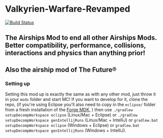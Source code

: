 # Valkyrien-Warfare-Revamped
[![Build Status](http://home.daporkchop.tk:8283/job/Valkyrien-Warfare-Revamped/badge/icon)](http://jenkins.daporkchop.net/job/Valkyrien-Warfare-Revamped/)

## The Airships Mod to end all other Airships Mods. Better compatibility, performance, collisions, interactions and physics than anything prior!

## Also the airship mod of The Future®

### Setting up
Setting this mod up is exactly the same as with any other mod, just throw it in your `mods` folder and start MC! If you want to develop for it, clone the repo, (if you're using Eclipse you'll also need to copy in the `eclipse/` folder from a fresh installation of the [Forge MDK](http://files.minecraftforge.net), ) then use `./gradlew setupDecompWorkspace eclipse` (Linux/Mac + Eclipse) or `./gradlew setupDecompWorkspace genIntellijRuns` (Linux/Mac + IntelliJ) or `gradlew.bat setupDecompWorkspace eclipse` (Windows + Eclipse) or `gradlew.bat setupDecompWorkspace genIntellijRuns` (Windows + IntelliJ).
